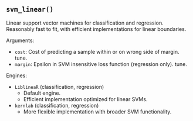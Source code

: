 ## `svm_linear()`

Linear support vector machines for classification and regression. Reasonably fast to fit, with efficient implementations for linear boundaries.

Arguments:
* `cost`: Cost of predicting a sample within or on wrong side of margin. tune.
* `margin`: Epsilon in SVM insensitive loss function (regression only). tune.

Engines:
* `LiblineaR` (classification, regression)
  - Default engine.
  - Efficient implementation optimized for linear SVMs.
* `kernlab` (classification, regression)
  - More flexible implementation with broader SVM functionality.
